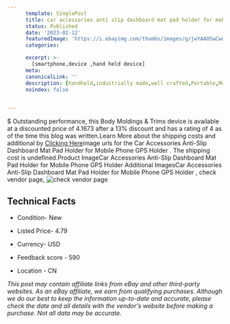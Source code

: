 ```yaml
---
      template: SinglePost
      title: car accessories anti slip dashboard mat pad holder for mobile phone gps holder 
      status: Published
      date: '2023-02-12'
      featuredImage: 'https://i.ebayimg.com/thumbs/images/g/jwYAAOSwCwdjBtQR/s-l225.jpg'
      categories: 

      excerpt: >-
        [smartphone,device ,hand held device]
      meta:
      canonicalLink: ''
      description: [handheld,industrially made,well crafted,Portable,Mobile,Compact,Convenient,Lightweight,Maneuverable,Man-portable,Miniature,Carriable,Hand-held,Light,Holdable,Transportable,Mobile device,Pocket-sized,On-the-go,Wireless,Cordless,Compact size,Convenient size, smartphone,device ,hand held device]
      noindex: false

        
---
```

$
    Outstanding performance, this Body Moldings & Trims device is available at a discounted price of 4.1673 after a 13% discount and has a rating of 4 as of the time this blog was written.Learn More about the shipping costs and additional by [Clicking Here](https://www.ebay.com/itm/144714884793?fits=Make%3AMercury&hash=item21b1ade6b9%3Ag%3AjwYAAOSwCwdjBtQR&mkevt=1&mkcid=1&mkrid=711-53200-19255-0&campid=%253CePNCampaignId%253E&customid=%253CreferenceId%253E&toolid=10049)image urls for the Car Accessories Anti-Slip Dashboard Mat Pad Holder for Mobile Phone GPS Holder . The shipping cost is undefined.Product ImageCar Accessories Anti-Slip Dashboard Mat Pad Holder for Mobile Phone GPS Holder Additional ImagesCar Accessories Anti-Slip Dashboard Mat Pad Holder for Mobile Phone GPS Holder , check vendor page, ![check vendor page](https://origin-galleryplus.ebayimg.com/ws/web/144714884793_2_0_1/225x225.jpg,https://origin-galleryplus.ebayimg.com/ws/web/144714884793_3_0_1/225x225.jpg,https://origin-galleryplus.ebayimg.com/ws/web/144714884793_4_0_1/225x225.jpg,https://origin-galleryplus.ebayimg.com/ws/web/144714884793_5_0_1/225x225.jpg,https://origin-galleryplus.ebayimg.com/ws/web/144714884793_6_0_1/225x225.jpg,https://origin-galleryplus.ebayimg.com/ws/web/144714884793_7_0_1/225x225.jpg,https://origin-galleryplus.ebayimg.com/ws/web/144714884793_8_0_1/225x225.jpg)
    
    

 ## Technical Facts 



     
      

 - Condition- New 


      

 - Listed Price- 4.79 


      

 - Currency- USD 


      

 - Feedback score - 590 


      

 - Location - CN 


      
      

 *_This post may contain affiliate links from eBay and other third-party websites. As an eBay affiliate, we earn from qualifying purchases. Although we do our best to keep the information up-to-date and accurate, please check the date and all details with the vendor's website before making a purchase. Not all data may be accurate._*



    
    
    
    
    